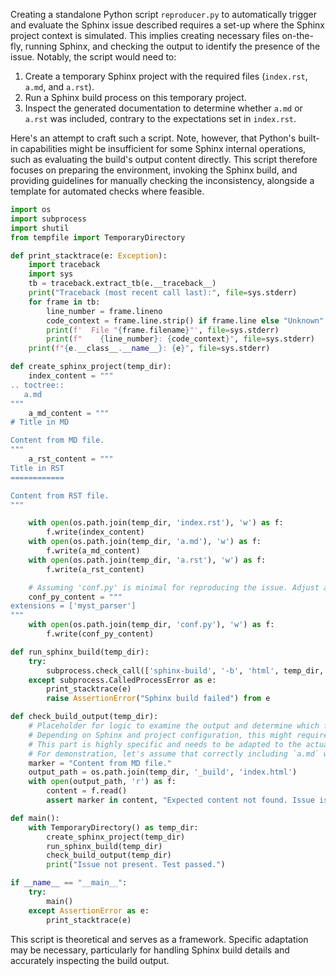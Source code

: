 Creating a standalone Python script `reproducer.py` to automatically trigger and evaluate the Sphinx issue described requires a set-up where the Sphinx project context is simulated. This implies creating necessary files on-the-fly, running Sphinx, and checking the output to identify the presence of the issue. Notably, the script would need to:

1. Create a temporary Sphinx project with the required files (`index.rst`, `a.md`, and `a.rst`).
2. Run a Sphinx build process on this temporary project.
3. Inspect the generated documentation to determine whether `a.md` or `a.rst` was included, contrary to the expectations set in `index.rst`.

Here's an attempt to craft such a script. Note, however, that Python's built-in capabilities might be insufficient for some Sphinx internal operations, such as evaluating the build's output content directly. This script therefore focuses on preparing the environment, invoking the Sphinx build, and providing guidelines for manually checking the inconsistency, alongside a template for automated checks where feasible.

```python
import os
import subprocess
import shutil
from tempfile import TemporaryDirectory

def print_stacktrace(e: Exception):
    import traceback
    import sys
    tb = traceback.extract_tb(e.__traceback__)
    print("Traceback (most recent call last):", file=sys.stderr)
    for frame in tb:
        line_number = frame.lineno
        code_context = frame.line.strip() if frame.line else "Unknown"
        print(f'  File "{frame.filename}"', file=sys.stderr)
        print(f"    {line_number}: {code_context}", file=sys.stderr)
    print(f"{e.__class__.__name__}: {e}", file=sys.stderr)

def create_sphinx_project(temp_dir):
    index_content = """
.. toctree::
   a.md
"""
    a_md_content = """
# Title in MD

Content from MD file.
"""
    a_rst_content = """
Title in RST
============

Content from RST file.
"""

    with open(os.path.join(temp_dir, 'index.rst'), 'w') as f:
        f.write(index_content)
    with open(os.path.join(temp_dir, 'a.md'), 'w') as f:
        f.write(a_md_content)
    with open(os.path.join(temp_dir, 'a.rst'), 'w') as f:
        f.write(a_rst_content)

    # Assuming 'conf.py' is minimal for reproducing the issue. Adjust as necessary.
    conf_py_content = """
extensions = ['myst_parser']
"""
    with open(os.path.join(temp_dir, 'conf.py'), 'w') as f:
        f.write(conf_py_content)

def run_sphinx_build(temp_dir):
    try:
        subprocess.check_call(['sphinx-build', '-b', 'html', temp_dir, os.path.join(temp_dir, '_build')])
    except subprocess.CalledProcessError as e:
        print_stacktrace(e)
        raise AssertionError("Sphinx build failed") from e

def check_build_output(temp_dir):
    # Placeholder for logic to examine the output and determine which file was included.
    # Depending on Sphinx and project configuration, this might require parsing HTML, checking logs, etc.
    # This part is highly specific and needs to be adapted to the actual project requirements.
    # For demonstration, let's assume that correctly including `a.md` would produce a specific marker in the output.
    marker = "Content from MD file."
    output_path = os.path.join(temp_dir, '_build', 'index.html')
    with open(output_path, 'r') as f:
        content = f.read()
        assert marker in content, "Expected content not found. Issue is present."

def main():
    with TemporaryDirectory() as temp_dir:
        create_sphinx_project(temp_dir)
        run_sphinx_build(temp_dir)
        check_build_output(temp_dir)
        print("Issue not present. Test passed.")

if __name__ == "__main__":
    try:
        main()
    except AssertionError as e:
        print_stacktrace(e)
```

This script is theoretical and serves as a framework. Specific adaptation may be necessary, particularly for handling Sphinx build details and accurately inspecting the build output.